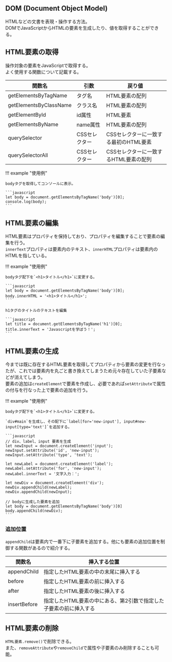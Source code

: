 ## DOM (Document Object Model)

HTMLなどの文書を表現・操作する方法。<br>
DOMでJavaScriptからHTMLの要素を生成したり、値を取得することができる。

## HTML要素の取得

操作対象の要素をJavaScriptで取得する。<br>
よく使用する関数について記載する。

| 関数名                 | 引数          | 戻り値                                |
| ---------------------- | ------------- | ------------------------------------- |
| getElementsByTagName   | タグ名        | HTML要素の配列                        |
| getElementsByClassName | クラス名      | HTML要素の配列                        |
| getElementById         | id属性        | HTML要素                              |
| getElementsByName      | name属性      | HTML要素の配列                        |
| querySelector          | CSSセレクター | CSSセレクターに一致する最初のHTML要素 |
| querySelectorAll       | CSSセレクター | CSSセレクターに一致するHTML要素の配列 |

!!! example "使用例"

    bodyタグを取得してコンソールに表示。

    ```javascript
    let body = document.getElementsByTagName('body')[0];
    console.log(body);
    ```

## HTML要素の編集

HTML要素はプロパティを保持しており、プロパティを編集することで要素の編集を行う。<br>
`innerText`プロパティは要素内のテキスト、`innerHTML`プロパティは要素内のHTMLを指している。

!!! example "使用例"

    bodyタグ配下を`<h1>タイトル</h1>`に変更する。

    ```javascript
    let body = document.getElementsByTagName('body')[0];
    body.innerHTML = '<h1>タイトル</h1>';
    ```

    h1タグのタイトルのテキストを編集

    ```javascript
    let title = document.getElementsByTagName('h1')[0];
    title.innerText = 'Javascriptを学ぼう！';
    ```

## HTML要素の生成

今までは既に存在するHTML要素を取得してプロパティから要素の変更を行なったが、これでは要素内を丸ごと書き換えてしまうため元々存在していた子要素などが消えてしまう。<br>
要素の追加は`createElement`で要素を作成し、必要であれば`setAttribute`で属性の付与を行なった上で要素の追加を行う。

!!! example "使用例"

    bodyタグ配下を`<h1>タイトル</h1>`に変更する。

    `div#main`を生成し、その配下に`label[for='new-input'], input#new-input[type='text']`を追加する。

    ```javascript
    // div、label、input 要素を生成
    let newInput = document.createElement('input');
    newInput.setAttribute('id', 'new-input');
    newInput.setAttribute('type', 'text');

    let newLabel = document.createElement('label');
    newLabel.setAttribute('for', 'new-input');
    newLabel.innerText = '文字入力：';

    let newDiv = document.createElement('div');
    newDiv.appendChild(newLabel);
    newDiv.appendChild(newInput);

    // bodyに生成した要素を追加
    let body = document.getElementsByTagName('body')[0]
    body.appendChild(newDiv);
    ```

### 追加位置

`appendChild`は要素内で一番下に子要素を追加する。他にも要素の追加位置を制御する関数があるので紹介する。

| 関数名       | 挿入する位置                                                      |
| ------------ | ----------------------------------------------------------------- |
| appendChild  | 指定したHTML要素の中の末尾に挿入する                              |
| before       | 指定したHTML要素の前に挿入する                                    |
| after        | 指定したHTML要素の後に挿入する                                    |
| insertBefore | 指定したHTML要素の中にある、第2引数で指定した子要素の前に挿入する |

## HTML要素の削除

`HTML要素.remove()`で削除できる。<br>
また、`removeAttribute`や`removeChild`で属性や子要素のみ削除することも可能。
